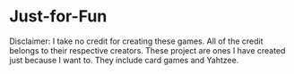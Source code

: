 # Just-for-Fun

Disclaimer: I take no credit for creating these games. All of the credit belongs to their respective creators.
These project are ones I have created just because I want to. They include card games and Yahtzee.
